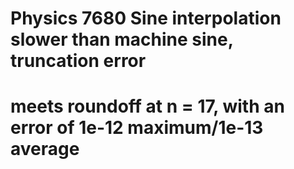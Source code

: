 # Physics 7680 Sine interpolation slower than machine sine, truncation error
# meets roundoff at n = 17, with an error of 1e-12 maximum/1e-13 average
